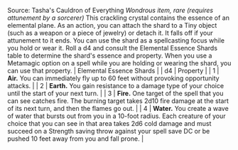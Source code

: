 Source: Tasha's Cauldron of Everything
*Wondrous item, rare (requires attunement by a sorcerer)*
This crackling crystal contains the essence of an elemental plane. As an action, you can attach the shard to a Tiny object (such as a weapon or a piece of jewelry) or detach it. It falls off if your attunement to it ends. You can use the shard as a spellcasting focus while you hold or wear it.
Roll a d4 and consult the Elemental Essence Shards table to determine the shard's essence and property. When you use a Metamagic option on a spell while you are holding or wearing the shard, you can use that property.
| Elemental Essence Shards |
| d4 | Property |
| 1 | **Air.** You can immediately fly up to 60 feet without provoking opportunity attacks. |
| 2 | **Earth.** You gain resistance to a damage type of your choice until the start of your next turn. |
| 3 | **Fire.** One target of the spell that you can see catches fire. The burning target takes 2d10 fire damage at the start of its next turn, and then the flames go out. |
| 4 | **Water.** You create a wave of water that bursts out from you in a 10-foot radius. Each creature of your choice that you can see in that area takes 2d6 cold damage and must succeed on a Strength saving throw against your spell save DC or be pushed 10 feet away from you and fall prone. |